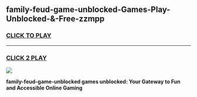
## family-feud-game-unblocked-Games-Play-Unblocked-&-Free-zzmpp
<h3>
<a href="https://premium76.site?title=family-feud-game-unblocked&ref=24A">CLICK TO PLAY</a></h3>
<hr>

<h3>
<a href="https://premium76.site?title=family-feud-game-unblocked&ref=24A">CLICK 2 PLAY</a>
  
</h3>

<a href="https://premium76.site?title=family-feud-game-unblocked&ref=24A"><img src="https://clearcache.store/games.png"></a>


**family-feud-game-unblocked games unblocked: Your Gateway to Fun and Accessible Online Gaming**
